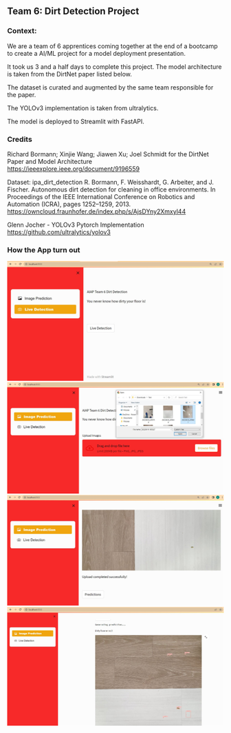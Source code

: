 ## Team 6: Dirt Detection Project

### Context:

We are a team of 6 apprentices coming together at the end of a bootcamp to create a AI/ML project for a model deployment presentation.

It took us 3 and a half days to complete this project. The model architecture is taken from the DirtNet paper listed below.

The dataset is curated and augmented by the same team responsible for the paper.

The YOLOv3 implementation is taken from ultralytics.

The model is deployed to Streamlit with FastAPI.

### Credits

Richard Bormann; Xinjie Wang; Jiawen Xu; Joel Schmidt
for the DirtNet Paper and Model Architecture
https://ieeexplore.ieee.org/document/9196559

Dataset: ipa_dirt_detection
R. Bormann, F. Weisshardt, G. Arbeiter, and J. Fischer. 
Autonomous dirt detection for cleaning in office environments. 
In Proceedings of the IEEE International Conference on Robotics and Automation (ICRA), 
pages 1252–1259, 2013.
https://owncloud.fraunhofer.de/index.php/s/AjsDYny2Xmxyl44

Glenn Jocher - YOLOv3 Pytorch Implementation
https://github.com/ultralytics/yolov3

### How the App turn out
![](src/Images/stream_lit_main.JPG)
![](src/Images/stream_lit_upload.JPG)
![](src/Images/stream_lit_predict.JPG)
![](src/Images/stream_lit_predicted.JPG)
